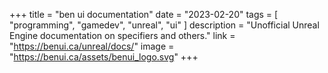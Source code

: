 +++
title = "ben ui documentation"
date = "2023-02-20"
tags = [
    "programming",
    "gamedev",
    "unreal",
    "ui"
]
description = "Unofficial Unreal Engine documentation on specifiers and others."
link = "https://benui.ca/unreal/docs/"
image = "https://benui.ca/assets/benui_logo.svg"
+++
